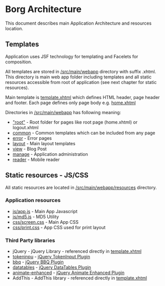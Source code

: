 Borg Architecture
=================

This document describes main Application Architecture and resources location.

Templates
---------

Application uses JSF technology for templating and Facelets for composition.

All templates are stored in [/src/main/webapp](../src/main/webapp) directory with suffix .xhtml.
This directory is main web app folder including templates and all static resources accessible from root of application (see next chapter for static resources).

Main template is [template.xhtml](../src/main/webapp/layout/template.xhtml) which defines HTML header, page header and footer.
Each page defines only page body e.g. [home.xhtml](../src/main/webapp/home.xhtml)

Directories in [/src/main/webapp](../src/main/webapp) has following meaning:

* ["root"](../src/main/webapp/) - Root folder for pages like root page (home.xhtml) or logout.xhtml
* [common](../src/main/webapp/common) - Common templates which can be included from any page
* [error](../src/main/webapp/error) - Error pages
* [layout](../src/main/webapp/layout) - Main layout templates
* [view](../src/main/webapp/view) - Blog Post
* [manage](../src/main/webapp/manage) - Application administration
* [reader](../src/main/webapp/reader) - Mobile reader


Static resources - JS/CSS
-------------------------

All static resources are located in [/src/main/webapp/resources](../src/main/webapp/resources) directory.

### Application resources

* [js/app.js](../src/main/webapp/resources/js/app.js) - Main App Javascript
* [js/md5.js](../src/main/webapp/resources/js/md5.js) - MD5 Utility
* [css/screen.css](../src/main/webapp/resources/css/screen.css) - Main App CSS
* [css/print.css](../src/main/webapp/resources/css/print.css) - App CSS used for print layout



### Third Party libraries

* jQuery - jQuery Library - referenced directly in [template.xhtml](../src/main/webapp/layout/template.xhtml)
* [tokeninpu](../src/main/webapp/resources/tokeninput) - [jQuery TokenInput Plugin](http://loopj.com/jquery-tokeninput/)
* [bbq](../src/main/webapp/resources/bbq) - [jQuery BBQ Plugin](http://benalman.com/projects/jquery-bbq-plugin/)
* [datatables](../src/main/webapp/resources/datatables) - [jQuery DataTables Plugin](https://datatables.net/)
* [animate-enhanced](../src/main/webapp/resources/animate-enhanced) - [jQuery Animate Enhanced Plugin](http://github.com/benbarnett/jQuery-Animate-Enhanced)
* AddThis - AddThis library - referenced directly in [template.xhtml](../src/main/webapp/layout/template.xhtml)




